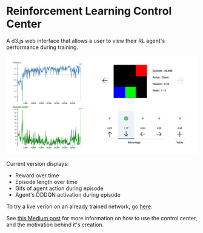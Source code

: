 # Reinforcement Learning Control Center
A d3.js web interface that allows a user to view their RL agent's performance during training.

![RL Control Center](/image.png)


Current version displays:
* Reward over time
* Episode length over time
* Gifs of agent action during episode
* Agent's DDDQN activation during episode


To try a live verion on an already trained network, go [here](http://awjuliani.github.io/Center/).

See [this Medium post](https://medium.com/p/4f27b134bb2a) for more information on how to use the control center, and the motivation behind it's creation.
